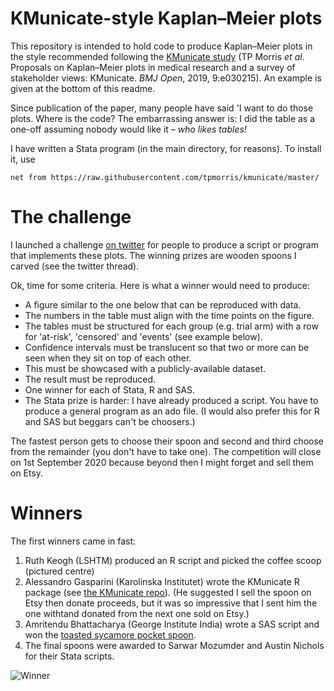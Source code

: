 # KMunicate-style Kaplan–Meier plots

This repository is intended to hold code to produce Kaplan–Meier plots in the style recommended following the [KMunicate study](http://dx.doi.org/10.1136/bmjopen-2019-030215) (TP Morris *et al*. Proposals on Kaplan–Meier plots in medical research and a survey of stakeholder views: KMunicate. *BMJ Open*, 2019, 9:e030215). An example is given at the bottom of this readme.

Since publication of the paper, many people have said 'I want to do those plots. Where is the code? The embarrassing answer is: I did the table as a one-off assuming nobody would like it – *who likes tables!*

I have written a Stata program (in the main directory, for reasons). To install it, use

```
net from https://raw.githubusercontent.com/tpmorris/kmunicate/master/
```

# The challenge

I launched a challenge [on twitter](https://twitter.com/tmorris_mrc/status/1281330077217824769) for people to produce a script or program that implements these plots. The winning prizes are wooden spoons I carved (see the twitter thread).

Ok, time for some criteria. Here is what a winner would need to produce:

* A figure similar to the one below that can be reproduced with data.
* The numbers in the table must align with the time points on the figure.
* The tables must be structured for each group (e.g. trial arm) with a row for 'at-risk', 'censored' and 'events' (see example below).
* Confidence intervals must be translucent so that two or more can be seen when they sit on top of each other.
* This must be showcased with a publicly-available dataset.
* The result must be reproduced.
* One winner for each of Stata, R and SAS.
* The Stata prize is harder: I have already produced a script. You have to produce a general program as an ado file. (I would also prefer this for R and SAS but beggars can't be choosers.)

The fastest person gets to choose their spoon and second and third choose from the remainder (you don't have to take one). The competition will close on 1st September 2020 because beyond then I might forget and sell them on Etsy.

# Winners

The first winners came in fast:

1. Ruth Keogh (LSHTM) produced an R script and picked the coffee scoop (pictured centre)
2. Alessandro Gasparini (Karolinska Institutet) wrote the KMunicate R package (see [the KMunicate repo]()). (He suggested I sell the spoon on Etsy then donate proceeds, but it was so impressive that I sent him the one withtand donated from the next one sold on Etsy.)
3. Amritendu Bhattacharya (George Institute India) wrote a SAS script and won the [toasted sycamore pocket spoon](https://twitter.com/tmorris_mrc/status/1281540253761908736).
4. The final spoons were awarded to Sarwar Mozumder and Austin Nichols for their Stata scripts.

![Winner](winner.png?raw=true)
